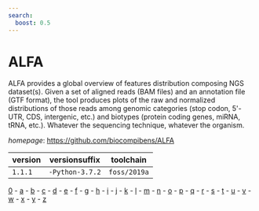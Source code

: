 ```yaml
---
search:
  boost: 0.5
---
```

# ALFA

ALFA provides a global overview of features distribution composing NGS dataset(s). Given a set of  aligned reads (BAM files) and an annotation file (GTF format), the tool produces plots of the raw and normalized  distributions of those reads among genomic categories (stop codon, 5'-UTR, CDS, intergenic, etc.) and biotypes  (protein coding genes, miRNA, tRNA, etc.). Whatever the sequencing technique, whatever the organism.

*homepage*: <https://github.com/biocompibens/ALFA>

version | versionsuffix | toolchain
--------|---------------|----------
``1.1.1`` | ``-Python-3.7.2`` | ``foss/2019a``

[0](../0/index.md) - [a](../a/index.md) - [b](../b/index.md) - [c](../c/index.md) - [d](../d/index.md) - [e](../e/index.md) - [f](../f/index.md) - [g](../g/index.md) - [h](../h/index.md) - [i](../i/index.md) - [j](../j/index.md) - [k](../k/index.md) - [l](../l/index.md) - [m](../m/index.md) - [n](../n/index.md) - [o](../o/index.md) - [p](../p/index.md) - [q](../q/index.md) - [r](../r/index.md) - [s](../s/index.md) - [t](../t/index.md) - [u](../u/index.md) - [v](../v/index.md) - [w](../w/index.md) - [x](../x/index.md) - [y](../y/index.md) - [z](../z/index.md)

